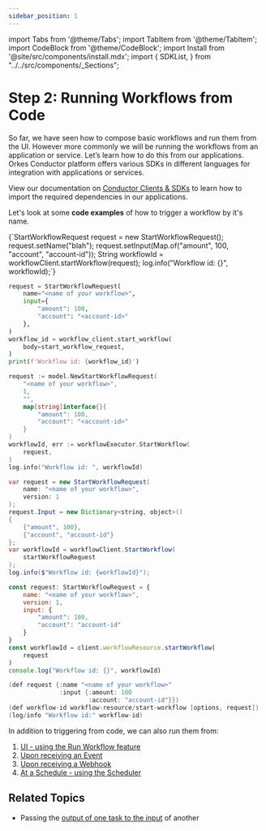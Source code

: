 ```yaml
---
sidebar_position: 1
---
```

import Tabs from '@theme/Tabs';
import TabItem from '@theme/TabItem';
import CodeBlock from '@theme/CodeBlock';
import Install from '@site/src/components/install.mdx';
import {
    SDKList,
} from "../../src/components/_Sections";


# Step 2: Running Workflows from Code

So far, we have seen how to compose basic workflows and run them from the UI. However more commonly we will be running the workflows
from an application or service. Let’s learn how to do this from our applications. Orkes Conductor platform offers various SDKs in different languages
for integration with applications or services. 

View our documentation on [Conductor Clients & SDKs](/content/category/sdks) to learn how to import the required dependencies in our applications.

Let's look at some __code examples__ of how to trigger a workflow by it's name.

<Tabs>
<TabItem value="Java" label="Java">
<CodeBlock language="java" type="pull" source="" section="1" title="/src/components/HelloCodeTitle.java" showLineNumbers>
{`StartWorkflowRequest request = new StartWorkflowRequest();
request.setName("blah");
request.setInput(Map.of("amount", 100, "account", "account-id"));
String workflowId = workflowClient.startWorkflow(request);
log.info("Workflow id: {}", workflowId);`}
</CodeBlock>
</TabItem>
<TabItem value="Python" label="Python">

```python
request = StartWorkflowRequest(
    name="<name of your workflow>", 
    input={
        "amount": 100, 
        "account": "<account-id>"
    },
)
workflow_id = workflow_client.start_workflow(
    body=start_workflow_request,
)
print(f'Workflow id: {workflow_id}')
```

</TabItem>
<TabItem value="Golang" label="Golang">

```go
request := model.NewStartWorkflowRequest(
    "<name of your workflow>",
    1,
    "",
    map[string]interface{}{
        "amount": 100, 
        "account": "<account-id>"
    }
)
workflowId, err := workflowExecutor.StartWorkflow(
    request,
)
log.info("Workflow id: ", workflowId)
```

</TabItem>
<TabItem value="CSharp" label="CSharp">

```java
var request = new StartWorkflowRequest(
    name: "<name of your workflow>",
    version: 1
);
request.Input = new Dictionary<string, object>()
{
    {"amount", 100},
    {"account", "account-id"}
};
var workflowId = workflowClient.StartWorkflow(
    startWorkflowRequest
);
log.info($"Workflow id: {workflowId}");
```

</TabItem>
<TabItem value="Javascript" label="Javascript">

```javascript
const request: StartWorkflowRequest = {
    name: "<name of your workflow>",
    version: 1,
    input: {
        "amount": 100,
        "account": "account-id"
    }
}
const workflowId = client.workflowResource.startWorkflow(
    request
)
console.log("Workflow id: {}", workflowId)
```

</TabItem>
<TabItem value="Clojure" label="Clojure">

```java
(def request {:name "<name of your workflow>"
              :input {:amount: 100
                      :account: "account-id"}})
(def workflow-id workflow-resource/start-workflow [options, request])
(log/info "Workflow id:" workflow-id)
```

</TabItem>
</Tabs>



In addition to triggering from code, we can also run them from:

1. [UI - using the Run Workflow feature](/content/videos/run-workflow)
2. [Upon receiving an Event](/content/reference-docs/system-tasks/event)
3. [Upon receiving a Webhook](/content/reference-docs/system-tasks/webhook)
4. [At a Schedule - using the Scheduler](/content/guides/scheduling-workflows)

## Related Topics

* Passing the [output of one task to the input](/content/guides/passing-data-task-to-task#task-inputs-referred-from-other-task-outputs) of another
